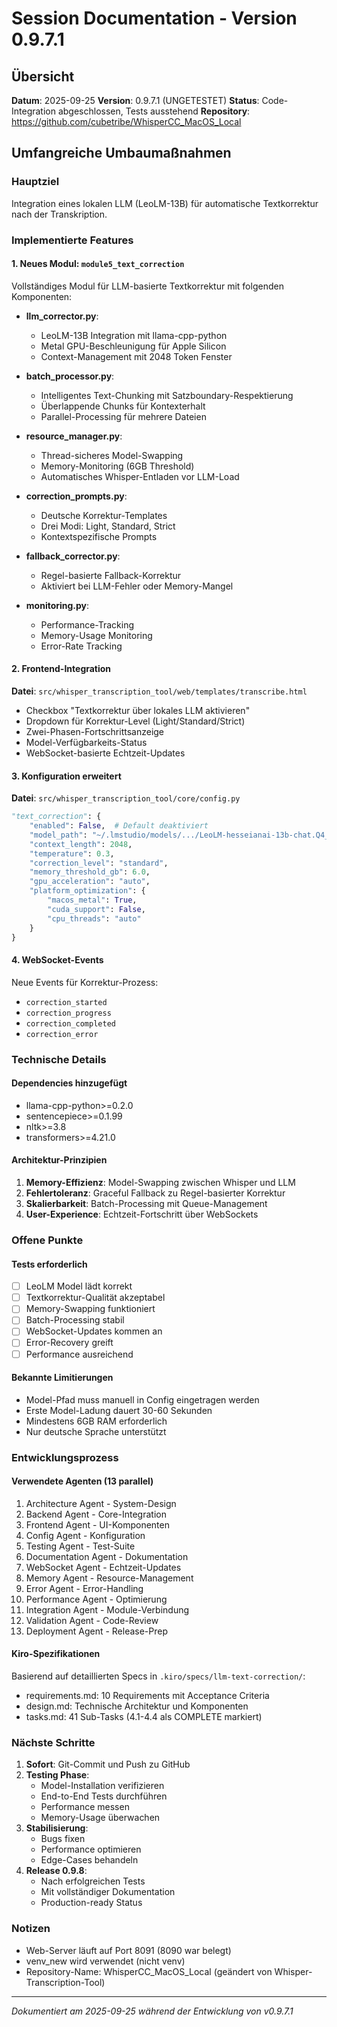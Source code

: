 # Session Documentation - Version 0.9.7.1

## Übersicht
**Datum**: 2025-09-25
**Version**: 0.9.7.1 (UNGETESTET)
**Status**: Code-Integration abgeschlossen, Tests ausstehend
**Repository**: https://github.com/cubetribe/WhisperCC_MacOS_Local

## Umfangreiche Umbaumaßnahmen

### Hauptziel
Integration eines lokalen LLM (LeoLM-13B) für automatische Textkorrektur nach der Transkription.

### Implementierte Features

#### 1. Neues Modul: `module5_text_correction`
Vollständiges Modul für LLM-basierte Textkorrektur mit folgenden Komponenten:

- **llm_corrector.py**:
  - LeoLM-13B Integration mit llama-cpp-python
  - Metal GPU-Beschleunigung für Apple Silicon
  - Context-Management mit 2048 Token Fenster

- **batch_processor.py**:
  - Intelligentes Text-Chunking mit Satzboundary-Respektierung
  - Überlappende Chunks für Kontexterhalt
  - Parallel-Processing für mehrere Dateien

- **resource_manager.py**:
  - Thread-sicheres Model-Swapping
  - Memory-Monitoring (6GB Threshold)
  - Automatisches Whisper-Entladen vor LLM-Load

- **correction_prompts.py**:
  - Deutsche Korrektur-Templates
  - Drei Modi: Light, Standard, Strict
  - Kontextspezifische Prompts

- **fallback_corrector.py**:
  - Regel-basierte Fallback-Korrektur
  - Aktiviert bei LLM-Fehler oder Memory-Mangel

- **monitoring.py**:
  - Performance-Tracking
  - Memory-Usage Monitoring
  - Error-Rate Tracking

#### 2. Frontend-Integration
**Datei**: `src/whisper_transcription_tool/web/templates/transcribe.html`

- Checkbox "Textkorrektur über lokales LLM aktivieren"
- Dropdown für Korrektur-Level (Light/Standard/Strict)
- Zwei-Phasen-Fortschrittsanzeige
- Model-Verfügbarkeits-Status
- WebSocket-basierte Echtzeit-Updates

#### 3. Konfiguration erweitert
**Datei**: `src/whisper_transcription_tool/core/config.py`

```python
"text_correction": {
    "enabled": False,  # Default deaktiviert
    "model_path": "~/.lmstudio/models/.../LeoLM-hesseianai-13b-chat.Q4_K_M.gguf",
    "context_length": 2048,
    "temperature": 0.3,
    "correction_level": "standard",
    "memory_threshold_gb": 6.0,
    "gpu_acceleration": "auto",
    "platform_optimization": {
        "macos_metal": True,
        "cuda_support": False,
        "cpu_threads": "auto"
    }
}
```

#### 4. WebSocket-Events
Neue Events für Korrektur-Prozess:
- `correction_started`
- `correction_progress`
- `correction_completed`
- `correction_error`

### Technische Details

#### Dependencies hinzugefügt
- llama-cpp-python>=0.2.0
- sentencepiece>=0.1.99
- nltk>=3.8
- transformers>=4.21.0

#### Architektur-Prinzipien
1. **Memory-Effizienz**: Model-Swapping zwischen Whisper und LLM
2. **Fehlertoleranz**: Graceful Fallback zu Regel-basierter Korrektur
3. **Skalierbarkeit**: Batch-Processing mit Queue-Management
4. **User-Experience**: Echtzeit-Fortschritt über WebSockets

### Offene Punkte

#### Tests erforderlich
- [ ] LeoLM Model lädt korrekt
- [ ] Textkorrektur-Qualität akzeptabel
- [ ] Memory-Swapping funktioniert
- [ ] Batch-Processing stabil
- [ ] WebSocket-Updates kommen an
- [ ] Error-Recovery greift
- [ ] Performance ausreichend

#### Bekannte Limitierungen
- Model-Pfad muss manuell in Config eingetragen werden
- Erste Model-Ladung dauert 30-60 Sekunden
- Mindestens 6GB RAM erforderlich
- Nur deutsche Sprache unterstützt

### Entwicklungsprozess

#### Verwendete Agenten (13 parallel)
1. Architecture Agent - System-Design
2. Backend Agent - Core-Integration
3. Frontend Agent - UI-Komponenten
4. Config Agent - Konfiguration
5. Testing Agent - Test-Suite
6. Documentation Agent - Dokumentation
7. WebSocket Agent - Echtzeit-Updates
8. Memory Agent - Resource-Management
9. Error Agent - Error-Handling
10. Performance Agent - Optimierung
11. Integration Agent - Module-Verbindung
12. Validation Agent - Code-Review
13. Deployment Agent - Release-Prep

#### Kiro-Spezifikationen
Basierend auf detaillierten Specs in `.kiro/specs/llm-text-correction/`:
- requirements.md: 10 Requirements mit Acceptance Criteria
- design.md: Technische Architektur und Komponenten
- tasks.md: 41 Sub-Tasks (4.1-4.4 als COMPLETE markiert)

### Nächste Schritte

1. **Sofort**: Git-Commit und Push zu GitHub
2. **Testing Phase**:
   - Model-Installation verifizieren
   - End-to-End Tests durchführen
   - Performance messen
   - Memory-Usage überwachen
3. **Stabilisierung**:
   - Bugs fixen
   - Performance optimieren
   - Edge-Cases behandeln
4. **Release 0.9.8**:
   - Nach erfolgreichen Tests
   - Mit vollständiger Dokumentation
   - Production-ready Status

### Notizen
- Web-Server läuft auf Port 8091 (8090 war belegt)
- venv_new wird verwendet (nicht venv)
- Repository-Name: WhisperCC_MacOS_Local (geändert von Whisper-Transcription-Tool)

---
*Dokumentiert am 2025-09-25 während der Entwicklung von v0.9.7.1*